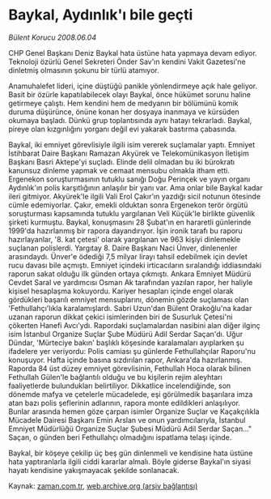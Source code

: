 # Baykal, Aydınlık'ı bile geçti

*Bülent Korucu 2008.06.04*

<tr><td class="metin" colspan="2" style="padding-top: 20px; padding-left: 5px; padding-right: 10px;">CHP Genel Başkanı Deniz Baykal hata üstüne hata yapmaya devam ediyor. Teknoloji özürlü Genel Sekreteri Önder Sav'ın kendini Vakit Gazetesi'ne dinletmiş olmasının şokunu bir türlü atamıyor.</td></tr><tr><td class="metin" colspan="2" style="padding-top: 20px; padding-left: 5px; padding-right: 10px;"><p>Anamuhalefet lideri, içine düştüğü panikle yönlendirmeye açık hale geliyor. Basit bir özürle kapatılabilecek olayı Baykal, önce hükümet sorunu haline getirmeye çalıştı. Hem kendini hem de medyanın bir bölümünü komik duruma düşürünce, önüne konan her dosyaya inanmaya ve kürsüden okumaya başladı. Dünkü grup toplantısında aynı hatayı tekrarladı. Baykal, pireye olan kızgınlığını yorganı değil evi yakarak bastırma çabasında. 
<p> Baykal, iki emniyet görevlisiyle ilgili isim vererek suçlamalar yaptı. Emniyet İstihbarat Daire Başkanı Ramazan Akyürek ve Telekomünikasyon İletişim Başkanı Basri Aktepe'yi suçladı. Elinde delil olmadan bu iki bürokratı kanunsuz dinleme yapmak ve cemaat mensubu olmakla itham etti. Ergenekon soruşturmasının tutuklu sanığı Doğu Perinçek ve yayın organı Aydınlık'ın polis karşıtlığının anlaşılır bir yanı var. Ama onlar bile Baykal kadar ileri gitmiyor. Akyürek'le ilgili Vali Erol Çakır'ın yazdığı sicil notunun ötesinde cümle edemiyorlar. Çakır, emekli olduktan sonra Ergenekon terör örgütü soruşturması kapsamında tutuklu yargılanan Veli Küçük'le birlikte güvenlik şirketi kurmuştu. Baykal, konuşmasını 28 Şubat'ın en hararetli günlerinde 1999'da hazırlanmış bir rapora dayandırıyor. İşin ironik tarafı bu raporu hazırlayanlar, '8. kat çetesi' olarak yargılanan ve 963 kişiyi dinlemekle suçlanan polislerdi. Yargıtay 8. Daire Başkanı Naci Ünver, dinlenenler arasındaydı. Ünver'e ödediği 7,5 milyar lirayı tahsil edebilmek için devlet rucu davası bile açmıştı. Emniyet içindeki irticacıların sıralandığı iddiasındaki raporun sakat olduğu ilk günden ortaya çıkmıştı. Ankara Emniyet Müdürü Cevdet Saral ve yardımcısı Osman Ak tarafından yazılan rapor, her haliyle kişisel hesaplaşma kokuyordu. Kariyer hesapları içinde engel olarak gördükleri başarılı emniyet mensuplarını, dönemin gözde suçlaması olan 'Fethullahçı'lıkla karalamışlardı. Sabri Uzun'dan Bülent Orakoğlu'na kadar uzanan raporun dikkat çekici isimlerinden biri de Susurluk Çetesi'ni çökerten Hanefi Avcı'ydı. Rapordaki suçlamalardan nasibini alan diğer ilginç isim İstanbul Organize Suçlar Şube Müdürü Adil Serdar Saçan'dı. Uğur Dündar, 'Mürteciye bakın' başlıklı köşesinde karalamaları ayıplarken şu ifadelere yer veriyordu: Polis camiası şu günlerde Fethullahçılar Raporu'nu konuşuyor. Hafta içinde basına sızdırılan rapor, Ankara'da hazırlanmış. Raporda 84 üst düzey emniyet görevlisinin, Fethullah Hoca olarak bilinen Fethullah Gülen'le bağlantılı olduğu ve bu kişilerin rejim aleyhtarı faaliyetlerde bulundukları belirtiliyor. Dikkatlice incelendiğinde, son dönemde mafya ve çetelerle mücadelede, eşi görülmedik başarılara imza atan bazı polis şeflerinin adlarının, rapora monte edildikleri anlaşılıyor. Bunlar arasında hemen göze çarpan isimler Organize Suçlar ve Kaçakçılıkla Mücadele Dairesi Başkanı Emin Arslan ve onun yardımcılarıyla, İstanbul Emniyet Müdürlüğü Organize Suçlar Şubesi Müdürü Adil Serdar Saçan..." Saçan, o günden beri Fethullahçı olmadığını ispatlama telaşı içinde.
<p> Baykal, bir köşeye çekilip üç beş gün dinlenmeli ve kendisine hata üstüne hata yaptıranlarla ilgili ciddi kararlar almalı. Böyle giderse Baykal'ın siyasi hayatı kendisine yakışmayacak şekilde sonlanacak.<br/></p></p></p></td></tr>

Kaynak: [zaman.com.tr](http://zaman.com.tr/yazar.do?yazino=697730), [web.archive.org (arşiv bağlantısı)](http://web.archive.org/web/20080607031537/http://www.zaman.com.tr:80/yazar.do?yazino=697730)
